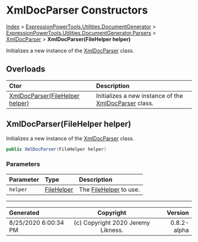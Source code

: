 ﻿# XmlDocParser Constructors

[Index](../index.md) > [ExpressionPowerTools.Utilities.DocumentGenerator](ExpressionPowerTools.Utilities.DocumentGenerator.a.md) > [ExpressionPowerTools.Utilities.DocumentGenerator.Parsers](ExpressionPowerTools.Utilities.DocumentGenerator.Parsers.n.md) > [XmlDocParser](ExpressionPowerTools.Utilities.DocumentGenerator.Parsers.XmlDocParser.cs.md) > **XmlDocParser(FileHelper helper)**

Initializes a new instance of the [XmlDocParser](ExpressionPowerTools.Utilities.DocumentGenerator.Parsers.XmlDocParser.cs.md) class.

## Overloads

| Ctor | Description |
| :-- | :-- |
| [XmlDocParser(FileHelper helper)](#xmldocparserfilehelper-helper) | Initializes a new instance of the [XmlDocParser](ExpressionPowerTools.Utilities.DocumentGenerator.Parsers.XmlDocParser.cs.md) class. |

## XmlDocParser(FileHelper helper)

Initializes a new instance of the [XmlDocParser](ExpressionPowerTools.Utilities.DocumentGenerator.Parsers.XmlDocParser.cs.md) class.

```csharp
public XmlDocParser(FileHelper helper)
```

### Parameters

| Parameter | Type | Description |
| :-- | :-- | :-- |
| `helper` | [FileHelper](ExpressionPowerTools.Utilities.DocumentGenerator.IO.FileHelper.cs.md) | The [FileHelper](ExpressionPowerTools.Utilities.DocumentGenerator.IO.FileHelper.cs.md) to use. |



---

| Generated | Copyright | Version |
| :-- | :-: | --: |
| 8/25/2020 6:00:34 PM | (c) Copyright 2020 Jeremy Likness. | 0.8.2-alpha |
